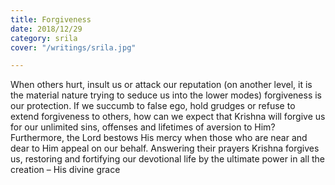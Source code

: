 ```yaml
---
title: Forgiveness
date: 2018/12/29
category: srila
cover: "/writings/srila.jpg"

---
```

When others hurt, insult us or attack our reputation (on another level, it is the material nature trying to seduce us into the lower modes) forgiveness is our protection. If we succumb to false ego, hold grudges or refuse to extend forgiveness to others, how can we expect that Krishna will forgive us for our unlimited sins, offenses and lifetimes of aversion to Him? Furthermore, the Lord bestows His mercy when those who are near and dear to Him appeal on our behalf. Answering their prayers Krishna forgives us, restoring and fortifying our devotional life by the ultimate power in all the creation – His divine grace